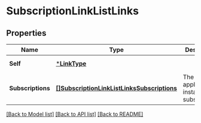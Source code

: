 # SubscriptionLinkListLinks

## Properties
Name | Type | Description | Notes
------------ | ------------- | ------------- | -------------
**Self** | [***LinkType**](LinkType.md) |  | [default to null]
**Subscriptions** | [**[]SubscriptionLinkListLinksSubscriptions**](SubscriptionLinkList__links_subscriptions.md) | The MEC application instance&#39;s subscriptions | [optional] [default to null]

[[Back to Model list]](../README.md#documentation-for-models) [[Back to API list]](../README.md#documentation-for-api-endpoints) [[Back to README]](../README.md)


